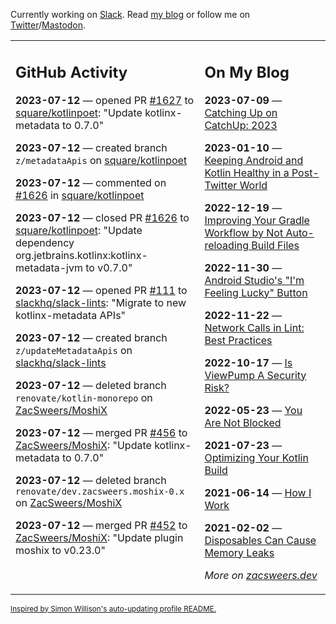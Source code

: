 Currently working on [Slack](https://slack.com/). Read [my blog](https://zacsweers.dev/) or follow me on [Twitter](https://twitter.com/ZacSweers)/[Mastodon](https://hachyderm.io/@ZacSweers).

<table><tr><td valign="top" width="60%">

## GitHub Activity
<!-- githubActivity starts -->
**2023-07-12** — opened PR [#1627](https://github.com/square/kotlinpoet/pull/1627) to [square/kotlinpoet](https://github.com/square/kotlinpoet): "Update kotlinx-metadata to 0.7.0"

**2023-07-12** — created branch `z/metadataApis` on [square/kotlinpoet](https://github.com/square/kotlinpoet)

**2023-07-12** — commented on [#1626](https://github.com/square/kotlinpoet/pull/1626#issuecomment-1633504164) in [square/kotlinpoet](https://github.com/square/kotlinpoet)

**2023-07-12** — closed PR [#1626](https://github.com/square/kotlinpoet/pull/1626) to [square/kotlinpoet](https://github.com/square/kotlinpoet): "Update dependency org.jetbrains.kotlinx:kotlinx-metadata-jvm to v0.7.0"

**2023-07-12** — opened PR [#111](https://github.com/slackhq/slack-lints/pull/111) to [slackhq/slack-lints](https://github.com/slackhq/slack-lints): "Migrate to new kotlinx-metadata APIs"

**2023-07-12** — created branch `z/updateMetadataApis` on [slackhq/slack-lints](https://github.com/slackhq/slack-lints)

**2023-07-12** — deleted branch `renovate/kotlin-monorepo` on [ZacSweers/MoshiX](https://github.com/ZacSweers/MoshiX)

**2023-07-12** — merged PR [#456](https://github.com/ZacSweers/MoshiX/pull/456) to [ZacSweers/MoshiX](https://github.com/ZacSweers/MoshiX): "Update kotlinx-metadata to 0.7.0"

**2023-07-12** — deleted branch `renovate/dev.zacsweers.moshix-0.x` on [ZacSweers/MoshiX](https://github.com/ZacSweers/MoshiX)

**2023-07-12** — merged PR [#452](https://github.com/ZacSweers/MoshiX/pull/452) to [ZacSweers/MoshiX](https://github.com/ZacSweers/MoshiX): "Update plugin moshix to v0.23.0"
<!-- githubActivity ends -->
</td><td valign="top" width="40%">

## On My Blog
<!-- blog starts -->
**2023-07-09** — [Catching Up on CatchUp: 2023](https://www.zacsweers.dev/catching-up-on-catchup-2023/)

**2023-01-10** — [Keeping Android and Kotlin Healthy in a Post-Twitter World](https://www.zacsweers.dev/keeping-android-healthy/)

**2022-12-19** — [Improving Your Gradle Workflow by Not Auto-reloading Build Files](https://www.zacsweers.dev/improving-your-workflow-by-not-auto-reloading-build-files/)

**2022-11-30** — [Android Studio's "I'm Feeling Lucky" Button](https://www.zacsweers.dev/android-studios-im-feeling-lucky-button/)

**2022-11-22** — [Network Calls in Lint: Best Practices](https://www.zacsweers.dev/network-calls-in-lint-best-practices/)

**2022-10-17** — [Is ViewPump A Security Risk?](https://www.zacsweers.dev/is-viewpump-a-security-risk/)

**2022-05-23** — [You Are Not Blocked](https://www.zacsweers.dev/you-are-not-blocked/)

**2021-07-23** — [Optimizing Your Kotlin Build](https://www.zacsweers.dev/optimizing-your-kotlin-build/)

**2021-06-14** — [How I Work](https://www.zacsweers.dev/how-i-work/)

**2021-02-02** — [Disposables Can Cause Memory Leaks](https://www.zacsweers.dev/disposables-can-cause-memory-leaks/)
<!-- blog ends -->
_More on [zacsweers.dev](https://zacsweers.dev/)_
</td></tr></table>

<sub><a href="https://simonwillison.net/2020/Jul/10/self-updating-profile-readme/">Inspired by Simon Willison's auto-updating profile README.</a></sub>